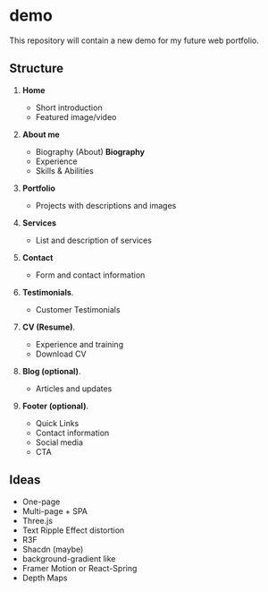 # demo
This repository will contain a new demo for my future web portfolio.

## Structure

1. **Home**
   - Short introduction
   - Featured image/video

2. **About me**
   - Biography (About) **Biography**
   - Experience
   - Skills & Abilities

3. **Portfolio**
   - Projects with descriptions and images

4. **Services**
   - List and description of services

5. **Contact**
   - Form and contact information

6. **Testimonials**.
   - Customer Testimonials

7. **CV (Resume)**.
   - Experience and training
   - Download CV

8. **Blog (optional)**.
   - Articles and updates

9. **Footer (optional)**.
   - Quick Links 
   - Contact information
   - Social media
   - CTA

## Ideas
 - One-page
 - Multi-page + SPA
 - Three.js
 - Text Ripple Effect distortion
 - R3F
 - Shacdn (maybe)
 - background-gradient like
 - Framer Motion or React-Spring
 - Depth Maps
